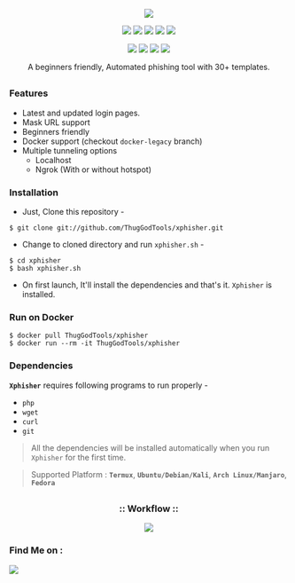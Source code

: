 <!-- Xphisher -->

<p align="center">
  <img src=".imgs/logo.png">
</p>

<p align="center">
  <img src="https://img.shields.io/badge/Version-1.9-green?style=for-the-badge">
  <img src="https://img.shields.io/github/license/ThugGodTools/xphisher?style=for-the-badge">
  <img src="https://img.shields.io/github/stars/ThugGodTools/xphisher?style=for-the-badge">
  <img src="https://img.shields.io/github/issues/ThugGodTools/xphisher?color=red&style=for-the-badge">
  <img src="https://img.shields.io/github/forks/ThugGodTools/xphisher?color=teal&style=for-the-badge">
</p>

<p align="center">
  <img src="https://img.shields.io/badge/Author-ThugGodTools-cyan?style=flat-square">
  <img src="https://img.shields.io/badge/Open%20Source-Yes-cyan?style=flat-square">
  <img src="https://img.shields.io/badge/MADE-IN-INDIA?style=flat-square">
  <img src="https://img.shields.io/badge/Written%20In-Bash-cyan?style=flat-square">
</p>

<p align="center">A beginners friendly, Automated phishing tool with 30+ templates.</p>

##

### Features

- Latest and updated login pages.
- Mask URL support 
- Beginners friendly
- Docker support (checkout `docker-legacy` branch)
- Multiple tunneling options
  - Localhost
  - Ngrok (With or without hotspot)


### Installation

- Just, Clone this repository -
```
$ git clone git://github.com/ThugGodTools/xphisher.git
```

- Change to cloned directory and run `xphisher.sh` -
```
$ cd xphisher
$ bash xphisher.sh
```

- On first launch, It'll install the dependencies and that's it. `Xphisher` is installed.

### Run on Docker
```
$ docker pull ThugGodTools/xphisher
$ docker run --rm -it ThugGodTools/xphisher
```

### Dependencies

**`Xphisher`** requires following programs to run properly - 
- `php`
- `wget`
- `curl`
- `git`

> All the dependencies will be installed automatically when you run `Xphisher` for the first time.

> Supported Platform : **`Termux`**, **`Ubuntu/Debian/Kali`**, **`Arch Linux/Manjaro`**, **`Fedora`**

##

<h3 align="center">
:: Workflow ::
</h3>
<p align="center">
<img src=".imgs/wf.gif"/>
</p>

### Find Me on :
<p align="left">
  <a href="https://github.com/ThugGodTools" target="_blank"><img src="https://img.shields.io/badge/Github-ThugGodTools-green?style=for-the-badge&logo=github"></a>
  <a href="https://www.instagram.com/_yadu.x" target="_blank"><img 

